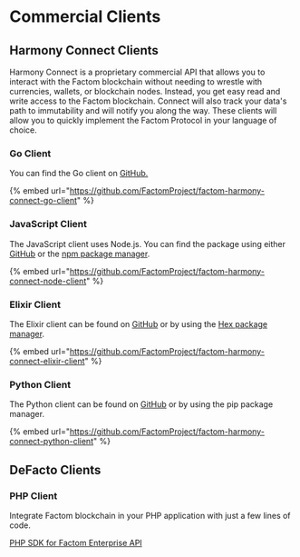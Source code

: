 # Commercial Clients

## Harmony Connect Clients

Harmony Connect is a proprietary commercial API that allows you to interact with the  Factom blockchain without needing to wrestle with currencies, wallets, or blockchain nodes. Instead, you get easy read and write access to the Factom blockchain. Connect will also track your data's path to immutability and will notify you along the way. These clients will allow you to quickly implement the Factom Protocol in your language of choice.

### Go Client

You can find the Go client on [GitHub.](https://github.com/FactomProject/factom-harmony-connect-go-client)

{% embed url="https://github.com/FactomProject/factom-harmony-connect-go-client" %}

### JavaScript Client

The JavaScript client uses Node.js. You can find the package using either [GitHub](https://github.com/FactomProject/factom-harmony-connect-node-client) or the [npm package manager](https://www.npmjs.com/package/harmony-connect-client).

{% embed url="https://github.com/FactomProject/factom-harmony-connect-node-client" %}

### Elixir Client

The Elixir client can be found on [GitHub](https://github.com/FactomProject/factom-harmony-connect-elixir-client) or by using the [Hex package manager](https://hex.pm/packages/harmony_connect_client).

{% embed url="https://github.com/FactomProject/factom-harmony-connect-elixir-client" %}

### Python Client

The Python client can be found on [GitHub](https://github.com/FactomProject/factom-harmony-connect-python-client) or by using the pip package manager.

{% embed url="https://github.com/FactomProject/factom-harmony-connect-python-client" %}



## **DeFacto Clients**

### PHP Client

Integrate Factom blockchain in your PHP application with just a few lines of code.

[PHP SDK for Factom Enterprise API](https://github.com/DeFacto-Team/Factom-EnterpriseAPI-php)

